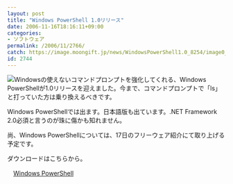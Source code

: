 ```yaml
---
layout: post
title: "Windows PowerShell 1.0リリース"
date: 2006-11-16T18:16:11+09:00
categories:
- ソフトウェア
permalink: /2006/11/2766/
catch: https://image.moongift.jp/news/WindowsPowerShell1.0_8254/image0_thumb3.png
id: 2744
---
```

[![](https://image.moongift.jp/news/WindowsPowerShell1.0_8254/image0_thumb3.png)](https://image.moongift.jp/news/WindowsPowerShell1.0_8254/image05.png)Windowsの使えないコマンドプロンプトを強化してくれる、Windows PowerShellが1.0リリースを迎えました。今まで、コマンドプロンプトで「ls」と打っていた方は乗り換えるべきです。

 

Windows PowerShellでは出ます。日本語版も出ています。.NET Framework 2.0必須と言うのが珠に傷かも知れません。

 

尚、Windows PowerShellについては、17日のフリーウェア紹介にて取り上げる予定です。

 

ダウンロードはこちらから。

 

　[Windows PowerShell](http://www.microsoft.com/windowsserver2003/technologies/management/powershell/default.mspx)

